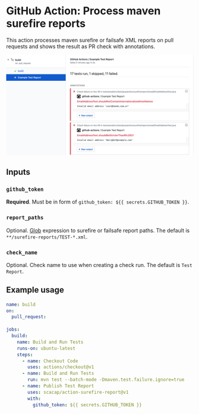# GitHub Action: Process maven surefire reports

This action processes maven surefire or failsafe XML reports on pull requests and shows the result as PR check with annotations.

![Screenshot](./screenshot.png)

## Inputs

### `github_token`

**Required**. Must be in form of `github_token: ${{ secrets.GITHUB_TOKEN }}`.

### `report_paths`

Optional. [Glob](https://github.com/actions/toolkit/tree/master/packages/glob) expression to surefire or failsafe report paths. The default is `**/surefire-reports/TEST-*.xml`.

### `check_name`

Optional. Check name to use when creating a check run. The default is `Test Report`.

## Example usage

```yml
name: build
on:
  pull_request:

jobs:
  build:
    name: Build and Run Tests
    runs-on: ubuntu-latest
    steps:
      - name: Checkout Code
        uses: actions/checkout@v1
      - name: Build and Run Tests
        run: mvn test --batch-mode -Dmaven.test.failure.ignore=true
      - name: Publish Test Report
        uses: scacap/action-surefire-report@v1
        with:
          github_token: ${{ secrets.GITHUB_TOKEN }}
```